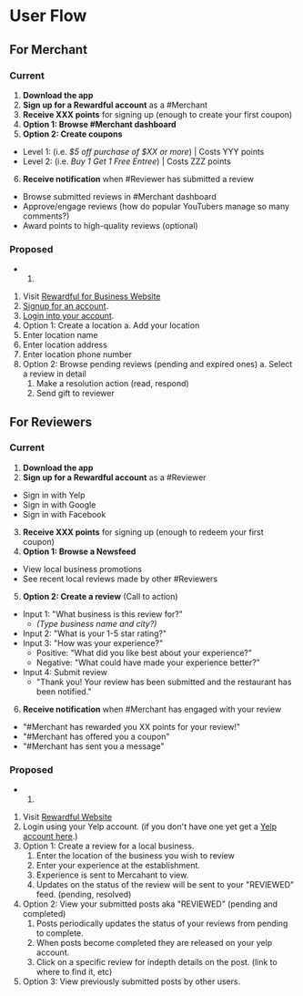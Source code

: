 # User Flow
## For Merchant
### Current
1. **Download the app**
2. **Sign up for a Rewardful account** as a #Merchant
3. **Receive XXX points** for signing up (enough to create your first coupon)
4. **Option 1: Browse #Merchant dashboard**
5. **Option 2: Create coupons**
 * Level 1: (i.e. *$5 off purchase of $XX or more*) | Costs YYY points
 * Level 2: (i.e. *Buy 1 Get 1 Free Entree*) | Costs ZZZ points
6. **Receive notification** when #Reviewer has submitted a review
 * Browse submitted reviews in #Merchant dashboard
 * Approve/engage reviews (how do popular YouTubers manage so many comments?)
 * Award points to high-quality reviews (optional)

### Proposed
- 1.
 1. Visit [Rewardful for Business Website](http://biz-rewardful.jastcode.com)
 2. [Signup for an account](http://biz-rewardful.jastcode.com/signup).
 3. [Login into your account](http://biz-rewardful.jastcode.com/login).
 4. Option 1: Create a location
  a. Add your location
   1. Enter location name
   2. Enter location address
   3. Enter location phone number
 5. Option 2: Browse pending reviews (pending and expired ones)
   a. Select a review in detail
     1. Make a resolution action (read, respond)
     2. Send gift to reviewer
 
## For Reviewers
### Current
1. **Download the app**
2. **Sign up for a Rewardful account** as a #Reviewer
  * Sign in with Yelp
  * Sign in with Google
  * Sign in with Facebook
3. **Receive XXX points** for signing up (enough to redeem your first coupon)
4. **Option 1: Browse a Newsfeed**
  * View local business promotions
  * See recent local reviews made by other #Reviewers
5. **Option 2: Create a review** (Call to action)
  * Input 1: "What business is this review for?" 
    * *(Type business name and city?)*
  * Input 2: "What is your 1-5 star rating?"
  * Input 3: "How was your experience?"
    * Positive: "What did you like best about your experience?"
    * Negative: "What could have made your experience better?"
  * Input 4: Submit review
    * "Thank you! Your review has been submitted and the restaurant has been notified."
6. **Receive notification** when #Merchant has engaged with your review
 * "#Merchant has rewarded you XX points for your review!"
 * "#Merchant has offered you a coupon"
 * "#Merchant has sent you a message"

### Proposed
- 1.
 1. Visit [Rewardful Website](http://rewardful.jastcode.com)
 2. Login using your Yelp account. (if you don't have one yet get a [Yelp account here](https://www.yelp.com/signup).)
 3. Option 1: Create a review for a local business.
    1. Enter the location of the business you wish to review
    2. Enter your experience at the establishment.
    3. Experience is sent to Mercahant to view.
    4. Updates on the status of the review will be sent to your "REVIEWED" feed. (pending, resolved)
 4. Option 2: View your submitted posts aka "REVIEWED" (pending and completed)
    1. Posts periodically updates the status of your reviews from pending to complete.
    2. When posts become completed they are released on your yelp account.
    3. Click on a specific review for indepth details on the post. (link to where to find it, etc)
 5. Option 3: View previously submitted posts by other users.
